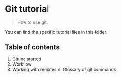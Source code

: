 # Git tutorial

>How to use git.

You can find the specific tutorial files in this folder. 

## Table of contents

1. Gitting started
2. Workflow
3. Working with remotes
n. Glossary of git commands
